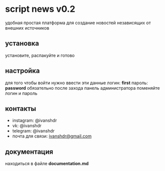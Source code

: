# script news v0.2
удобная простая платформа для создание новостей независящих от внешних источников
## установка
установите, распакуйте и готово
## настройка
для того чтобы войти нужно ввести эти данные
логин: **first**
пароль: **password**
обязательно после захода панель администратора поменяйте логин и пароль
## контакты
- instagram: @ivanshdr
- vk: @ivanshdr
- telegram: @ivanshdr
- почта для связи: ivanshdr@gmail.com
## документация
находиться в файле **documentation.md**

